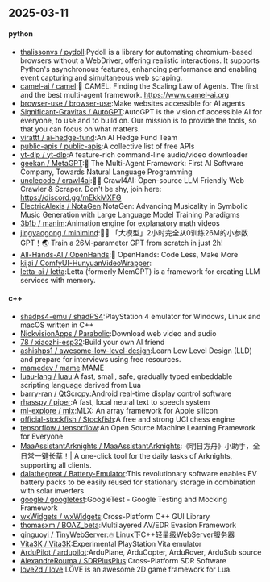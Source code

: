 ## 2025-03-11

#### python
* [thalissonvs / pydoll](https://github.com/thalissonvs/pydoll):Pydoll is a library for automating chromium-based browsers without a WebDriver, offering realistic interactions. It supports Python's asynchronous features, enhancing performance and enabling event capturing and simultaneous web scraping.
* [camel-ai / camel](https://github.com/camel-ai/camel):🐫 CAMEL: Finding the Scaling Law of Agents. The first and the best multi-agent framework. https://www.camel-ai.org
* [browser-use / browser-use](https://github.com/browser-use/browser-use):Make websites accessible for AI agents
* [Significant-Gravitas / AutoGPT](https://github.com/Significant-Gravitas/AutoGPT):AutoGPT is the vision of accessible AI for everyone, to use and to build on. Our mission is to provide the tools, so that you can focus on what matters.
* [virattt / ai-hedge-fund](https://github.com/virattt/ai-hedge-fund):An AI Hedge Fund Team
* [public-apis / public-apis](https://github.com/public-apis/public-apis):A collective list of free APIs
* [yt-dlp / yt-dlp](https://github.com/yt-dlp/yt-dlp):A feature-rich command-line audio/video downloader
* [geekan / MetaGPT](https://github.com/geekan/MetaGPT):🌟 The Multi-Agent Framework: First AI Software Company, Towards Natural Language Programming
* [unclecode / crawl4ai](https://github.com/unclecode/crawl4ai):🚀🤖 Crawl4AI: Open-source LLM Friendly Web Crawler & Scraper. Don't be shy, join here: https://discord.gg/mEkkMXFG
* [ElectricAlexis / NotaGen](https://github.com/ElectricAlexis/NotaGen):NotaGen: Advancing Musicality in Symbolic Music Generation with Large Language Model Training Paradigms
* [3b1b / manim](https://github.com/3b1b/manim):Animation engine for explanatory math videos
* [jingyaogong / minimind](https://github.com/jingyaogong/minimind):🚀🚀 「大模型」2小时完全从0训练26M的小参数GPT！🌏 Train a 26M-parameter GPT from scratch in just 2h!
* [All-Hands-AI / OpenHands](https://github.com/All-Hands-AI/OpenHands):🙌 OpenHands: Code Less, Make More
* [kijai / ComfyUI-HunyuanVideoWrapper](https://github.com/kijai/ComfyUI-HunyuanVideoWrapper):
* [letta-ai / letta](https://github.com/letta-ai/letta):Letta (formerly MemGPT) is a framework for creating LLM services with memory.

#### c++
* [shadps4-emu / shadPS4](https://github.com/shadps4-emu/shadPS4):PlayStation 4 emulator for Windows, Linux and macOS written in C++
* [NickvisionApps / Parabolic](https://github.com/NickvisionApps/Parabolic):Download web video and audio
* [78 / xiaozhi-esp32](https://github.com/78/xiaozhi-esp32):Build your own AI friend
* [ashishps1 / awesome-low-level-design](https://github.com/ashishps1/awesome-low-level-design):Learn Low Level Design (LLD) and prepare for interviews using free resources.
* [mamedev / mame](https://github.com/mamedev/mame):MAME
* [luau-lang / luau](https://github.com/luau-lang/luau):A fast, small, safe, gradually typed embeddable scripting language derived from Lua
* [barry-ran / QtScrcpy](https://github.com/barry-ran/QtScrcpy):Android real-time display control software
* [rhasspy / piper](https://github.com/rhasspy/piper):A fast, local neural text to speech system
* [ml-explore / mlx](https://github.com/ml-explore/mlx):MLX: An array framework for Apple silicon
* [official-stockfish / Stockfish](https://github.com/official-stockfish/Stockfish):A free and strong UCI chess engine
* [tensorflow / tensorflow](https://github.com/tensorflow/tensorflow):An Open Source Machine Learning Framework for Everyone
* [MaaAssistantArknights / MaaAssistantArknights](https://github.com/MaaAssistantArknights/MaaAssistantArknights):《明日方舟》小助手，全日常一键长草！| A one-click tool for the daily tasks of Arknights, supporting all clients.
* [dalathegreat / Battery-Emulator](https://github.com/dalathegreat/Battery-Emulator):This revolutionary software enables EV battery packs to be easily reused for stationary storage in combination with solar inverters
* [google / googletest](https://github.com/google/googletest):GoogleTest - Google Testing and Mocking Framework
* [wxWidgets / wxWidgets](https://github.com/wxWidgets/wxWidgets):Cross-Platform C++ GUI Library
* [thomasxm / BOAZ_beta](https://github.com/thomasxm/BOAZ_beta):Multilayered AV/EDR Evasion Framework
* [qinguoyi / TinyWebServer](https://github.com/qinguoyi/TinyWebServer):🔥 Linux下C++轻量级WebServer服务器
* [Vita3K / Vita3K](https://github.com/Vita3K/Vita3K):Experimental PlayStation Vita emulator
* [ArduPilot / ardupilot](https://github.com/ArduPilot/ardupilot):ArduPlane, ArduCopter, ArduRover, ArduSub source
* [AlexandreRouma / SDRPlusPlus](https://github.com/AlexandreRouma/SDRPlusPlus):Cross-Platform SDR Software
* [love2d / love](https://github.com/love2d/love):LÖVE is an awesome 2D game framework for Lua.
